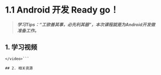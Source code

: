 # 1.1 Android 开发 Ready go！

>##### 学习Tips：“工欲善其事，必先利其器”，本次课程就是为Android开发做准备工作。

## 1. 学习视频

```<video src="movie.ogg" width="640" height="498" controls="controls">
</video>```

## 2. 相关资源

